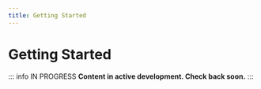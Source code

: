 ```yaml
---
title: Getting Started
---
```


# Getting Started

::: info IN PROGRESS
**Content in active development. Check back soon.**
:::
